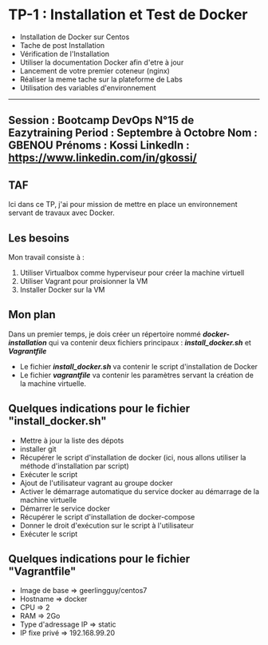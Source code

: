 # TP-1 : Installation et Test de Docker
- Installation de Docker sur Centos
- Tache de post Installation
- Vérification de l'Installation
- Utiliser la documentation Docker afin d'etre à jour
- Lancement de votre premier coteneur (nginx)
- Réaliser la meme tache sur la plateforme de Labs
- Utilisation des variables d'environnement

-----------------------------------------------
Session  : Bootcamp DevOps N°15 de Eazytraining
Period   : Septembre à Octobre
Nom      : GBENOU
Prénoms  : Kossi
LinkedIn : https://www.linkedin.com/in/gkossi/
-----------------------------------------------

## TAF
Ici dans ce TP, j'ai pour mission de mettre en place un environnement servant de travaux avec Docker.

## Les besoins
Mon travail consiste à :
1) Utiliser Virtualbox comme hyperviseur pour créer la machine virtuell
2) Utiliser Vagrant pour proisionner la VM
3) Installer Docker sur la VM 

## Mon plan
Dans un premier temps, je dois créer un répertoire nommé ***docker-installation*** qui va contenir deux fichiers principaux : ***install_docker.sh*** et ***Vagrantfile***

- Le fichier ***install_docker.sh*** va contenir le script d'installation de Docker
- Le fichier ***vagrantfile*** va contenir les paramètres servant la création de la machine virtuelle.

## Quelques indications pour le fichier "install_docker.sh"
- Mettre à jour la liste des dépots
- installer git
- Récupérer le script d'installation de docker (ici, nous allons utiliser la méthode d'installation par script)
- Exécuter le script
- Ajout de l'utilisateur vagrant au groupe docker
- Activer le démarrage automatique du service docker au démarrage de la machine virtuelle
- Démarrer le service docker
- Récupérer le script d'installation de docker-compose
- Donner le droit d'exécution sur le script à l'utilisateur
- Exécuter le script


## Quelques indications pour le fichier "Vagrantfile"
- Image de base        => geerlingguy/centos7
- Hostname             => docker
- CPU                  => 2
- RAM                  => 2Go
- Type d'adressage IP  => static
- IP fixe privé        => 192.168.99.20






